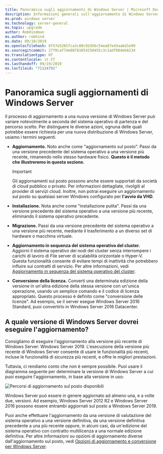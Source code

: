 ```yaml
---
title: Panoramica sugli aggiornamenti di Windows Server | Microsoft Docs
description: Informazioni generali sull'aggiornamento di Windows Server e indicazioni su cosa tenere in considerazione prima di eseguire l'aggiornamento.
ms.prod: windows server
ms.technology: server-general
ms.topic: upgrade
author: RobHindman
ms.author: robhind
ms.date: 09/10/2019
ms.openlocfilehash: 6f57e52657ca3c80c92d56c54ea87e43aabd1e99
ms.sourcegitcommit: 27f0caf74e88781054250455c3c1adf06deb6234
ms.translationtype: HT
ms.contentlocale: it-IT
ms.lasthandoff: 09/19/2019
ms.locfileid: "71124791"
---
```

# <a name="overview-about-windows-server-upgrades"></a>Panoramica sugli aggiornamenti di Windows Server

Il processo di aggiornamento a una nuova versione di Windows Server può variare notevolmente a seconda del sistema operativo di partenza e del percorso scelto. Per distinguere le diverse azioni, ognuna delle quali potrebbe essere richiesta per una nuova distribuzione di Windows Server, usiamo i termini seguenti.

- **Aggiornamento.** Noto anche come "aggiornamento sul posto". Passi da una versione precedente del sistema operativo a una versione più recente, rimanendo nello stesso hardware fisico. **Questo è il metodo che illustreremo in questa sezione.**

    >[!Important]
    >Gli aggiornamenti sul posto possono anche essere supportati da società di cloud pubblico o privato. Per informazioni dettagliate, rivolgiti al provider di servizi cloud. Inoltre, non potrai eseguire un aggiornamento sul posto su qualsiasi server Windows configurato per **l'avvio da VHD**.

- **Installazione.** Nota anche come "installazione pulita". Passi da una versione precedente del sistema operativo a una versione più recente, eliminando il sistema operativo precedente.

- **Migrazione.** Passi da una versione precedente del sistema operativo a una versione più recente, mediante il trasferimento a un diverso set di hardware o macchina virtuale.

- **Aggiornamento in sequenza del sistema operativo del cluster.** Aggiorni il sistema operativo dei nodi del cluster senza interrompere i carichi di lavoro di File server di scalabilità orizzontale o Hyper-V. Questa funzionalità consente di evitare tempi di inattività che potrebbero influire sui contratti di servizio. Per altre informazioni, vedi [Aggiornamento in sequenza del sistema operativo del cluster](../failover-clustering/cluster-operating-system-rolling-upgrade.md).

- **Conversione della licenza.** Converti una determinata edizione della versione in un'altra edizione della stessa versione con un'unica operazione, usando un semplice comando e il codice di licenza appropriato. Questo processo è definito come "conversione delle licenze". Ad esempio, se il server esegue Windows Server 2016 Standard, puoi convertirlo in Windows Server 2016 Datacenter.

## <a name="which-version-of-windows-server-should-i-upgrade-to"></a>A quale versione di Windows Server dovrei eseguire l'aggiornamento?

Consigliamo di eseguire l'aggiornamento alla versione più recente di Windows Server: Windows Server 2019. L'esecuzione della versione più recente di Windows Server consente di usare le funzionalità più recenti, incluse le funzionalità di sicurezza più recenti, e offre le migliori prestazioni.

Tuttavia, ci rendiamo conto che non è sempre possibile. Puoi usare il diagramma seguente per determinare la versione di Windows Server a cui puoi eseguire l'aggiornamento, in base alla versione in uso:

![Percorsi di aggiornamento sul posto disponibili](media/upgrade-paths.png)

Windows Server può essere in genere aggiornato ad almeno una, e a volte due, versioni. Ad esempio, Windows Server 2012 R2 e Windows Server 2016 possono essere entrambi aggiornati sul posto a Windows Server 2019.

Puoi anche effettuare l'aggiornamento da una versione di valutazione del sistema operativo a una versione definitiva, da una versione definitiva precedente a una più recente oppure, in alcuni casi, da un'edizione del sistema operativo con contratto multilicenza a una normale edizione definitiva. Per altre informazioni su opzioni di aggiornamento diverse dall'aggiornamento sul posto, vedi [Opzioni di aggiornamento e conversione per Windows Server](../get-started/supported-upgrade-paths.md).
